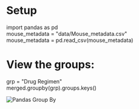 # Setup
import pandas as pd\
mouse_metadata = "data/Mouse_metadata.csv"\
mouse_metadata = pd.read_csv(mouse_metadata)

# View the groups:
grp = "Drug Regimen"\
merged.groupby(grp).groups.keys()

![Pandas Group By](https://github.com/bigtoga/Examples/blob/master/Python/Assets/Images/PandasGroupBy.jpg "Logo Title Text 1")
